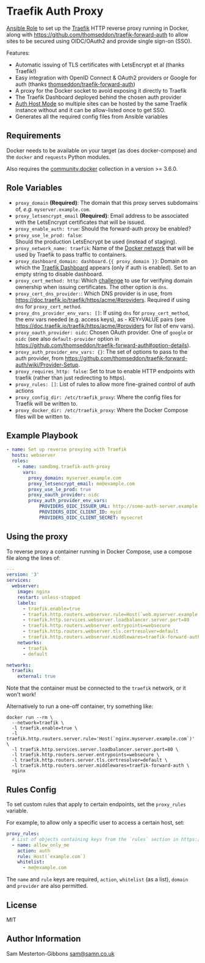 Traefik Auth Proxy
==================

[Ansible Role](https://docs.ansible.com/ansible/latest/playbook_guide/playbooks_reuse_roles.html) to set up the [Traefik](https://traefik.io/traefik/) HTTP reverse proxy running in Docker, along with https://github.com/thomseddon/traefik-forward-auth to allow sites to be secured using OIDC/OAuth2 and provide single sign-on (SSO).

Features:
- Automatic issuing of TLS certificates with LetsEncrypt et al (thanks Traefik!)
- Easy integration with OpenID Connect & OAuth2 providers or Google for auth (thanks [thomseddon/traefik-forward-auth](https://github.com/thomseddon/traefik-forward-auth))
- A proxy for the Docker socket to avoid exposing it directly to Traefik
- The Traefik Dashboard deployed behind the chosen auth provider
- [Auth Host Mode](https://github.com/thomseddon/traefik-forward-auth#auth-host-mode) so multiple sites can be hosted by the same Traefik instance without and it can be allow-listed once to get SSO.
- Generates all the required config files from Ansible variables


Requirements
------------

Docker needs to be available on your target (as does docker-compose) and the `docker` and `requests` Python modules.

Also requires the [community.docker](https://docs.ansible.com/ansible/latest/collections/community/docker/index.html) collection in a version >= 3.6.0.

Role Variables
--------------

- `proxy_domain` **(Required)**: The domain that this proxy serves subdomains of, _e.g._ `myserver.example.com`.
- `proxy_letsencrypt_email` **(Required)**: Email address to be associated with the LetsEncrypt certificates that will be issued.
- `proxy_enable_auth: true`: Should the forward-auth proxy be enabled?
- `proxy_use_le_prod: false`: Should the production LetsEncrypt be used (instead of staging).
- `proxy_network_name: traefik`: Name of the [Docker network](https://docs.docker.com/compose/networking/) that will be used by Traefik to pass traffic to containers.
- `proxy_dashboard_domain: dashboard.{{ proxy_domain }}`: Domain on which the [Traefik Dashboard](https://doc.traefik.io/traefik/operations/dashboard/) appears (only if auth is enabled). Set to an empty string to disable dashboard.
- `proxy_cert_method: http`: Which [challenge](https://letsencrypt.org/docs/challenge-types/) to use for verifying domain ownership when issuing certificates. The other option is `dns`.
- `proxy_cert_dns_provider:`: Which DNS provider is in use, from https://doc.traefik.io/traefik/https/acme/#providers. Required if using `dns` for `proxy_cert_method`.
- `proxy_dns_provider_env_vars: []`: If using `dns` for `proxy_cert_method`, the env vars needed (e.g. access keys), as - KEY=VALUE pairs (see https://doc.traefik.io/traefik/https/acme/#providers for list of env vars).
- `proxy_oauth_provider: oidc`: Chosen OAuth provider. One of `google` or `oidc` (see also `default-provider` option in https://github.com/thomseddon/traefik-forward-auth#option-details).
- `proxy_auth_provider_env_vars: {}`: The set of options to pass to the auth provider, from https://github.com/thomseddon/traefik-forward-auth/wiki/Provider-Setup.
- `proxy_requires_http: false`: Set to true to enable HTTP endpoints with traefik (rather than just redirecting to https).
- `proxy_rules: []`: List of rules to allow more fine-grained control of auth actions
- `proxy_config_dir: /etc/traefik_proxy`: Where the config files for Traefik will be written to.
- `proxy_docker_dir: /etc/traefik_proxy`: Where the Docker Compose files will be written to.

Example Playbook
----------------

```yaml
- name: Set up reverse proxying with Traefik
  hosts: webserver
  roles:
    - name: samdbmg.traefik-auth-proxy
      vars:
        proxy_domain: myserver.example.com
        proxy_letsencrypt_email: me@example.com
        proxy_use_le_prod: true
        proxy_oauth_provider: oidc
        proxy_auth_provider_env_vars:
            PROVIDERS_OIDC_ISSUER_URL: http://some-auth-server.example.com/default
            PROVIDERS_OIDC_CLIENT_ID: myid
            PROVIDERS_OIDC_CLIENT_SECRET: mysecret
```

Using the proxy
-------------

To reverse proxy a container running in Docker Compose, use a compose file along the lines of:
```yaml
---
version: '3'
services:
  webserver:
    image: nginx
    restart: unless-stopped
    labels:
      - traefik.enable=true
      - traefik.http.routers.webserver.rule=Host(`web.myserver.example.com`)
      - traefik.http.services.webserver.loadbalancer.server.port=80
      - traefik.http.routers.webserver.entrypoints=websecure
      - traefik.http.routers.webserver.tls.certresolver=default
      - traefik.http.routers.webserver.middlewares=traefik-forward-auth
    networks:
      - traefik
      - default

networks:
  traefik:
    external: true
```

Note that the container must be connected to the `traefik` network, or it won't work!

Alternatively to run a one-off container, try something like:
```
docker run --rm \
  --network=traefik \
  -l traefik.enable=true \
  -l traefik.http.routers.server.rule='Host(`nginx.myserver.example.com`)' \
  -l traefik.http.services.server.loadbalancer.server.port=80 \
  -l traefik.http.routers.server.entrypoints=websecure \
  -l traefik.http.routers.server.tls.certresolver=default \
  -l traefik.http.routers.server.middlewares=traefik-forward-auth \
  nginx
```

Rules Config
------------

To set custom rules that apply to certain endpoints, set the `proxy_rules` variable.

For example, to allow only a specific user to access a certain host, set:
```yaml
proxy_rules:
  # List of objects containing keys from the `rules` section in https://github.com/thomseddon/traefik-forward-auth?tab=readme-ov-file#option-details
  - name: allow_only_me
    action: auth
    rule: Host(`example.com`)
    whitelist:
      - me@example.com
```

The `name` and `rule` keys are required, `action`, `whitelist` (as a list), `domain` and `provider` are also permitted.

License
-------

MIT

Author Information
------------------

Sam Mesterton-Gibbons <sam@samn.co.uk>
